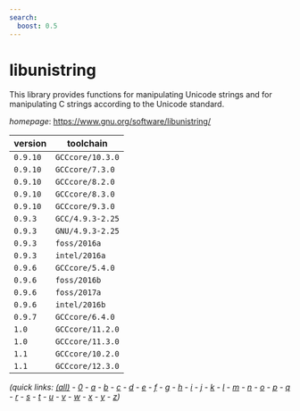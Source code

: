 ```yaml
---
search:
  boost: 0.5
---
```

# libunistring

This library provides functions for manipulating Unicode strings and for  manipulating C strings according to the Unicode standard.

*homepage*: <https://www.gnu.org/software/libunistring/>

version | toolchain
--------|----------
``0.9.10`` | ``GCCcore/10.3.0``
``0.9.10`` | ``GCCcore/7.3.0``
``0.9.10`` | ``GCCcore/8.2.0``
``0.9.10`` | ``GCCcore/8.3.0``
``0.9.10`` | ``GCCcore/9.3.0``
``0.9.3`` | ``GCC/4.9.3-2.25``
``0.9.3`` | ``GNU/4.9.3-2.25``
``0.9.3`` | ``foss/2016a``
``0.9.3`` | ``intel/2016a``
``0.9.6`` | ``GCCcore/5.4.0``
``0.9.6`` | ``foss/2016b``
``0.9.6`` | ``foss/2017a``
``0.9.6`` | ``intel/2016b``
``0.9.7`` | ``GCCcore/6.4.0``
``1.0`` | ``GCCcore/11.2.0``
``1.0`` | ``GCCcore/11.3.0``
``1.1`` | ``GCCcore/10.2.0``
``1.1`` | ``GCCcore/12.3.0``


*(quick links: [(all)](../index.md) - [0](../0/index.md) - [a](../a/index.md) - [b](../b/index.md) - [c](../c/index.md) - [d](../d/index.md) - [e](../e/index.md) - [f](../f/index.md) - [g](../g/index.md) - [h](../h/index.md) - [i](../i/index.md) - [j](../j/index.md) - [k](../k/index.md) - [l](../l/index.md) - [m](../m/index.md) - [n](../n/index.md) - [o](../o/index.md) - [p](../p/index.md) - [q](../q/index.md) - [r](../r/index.md) - [s](../s/index.md) - [t](../t/index.md) - [u](../u/index.md) - [v](../v/index.md) - [w](../w/index.md) - [x](../x/index.md) - [y](../y/index.md) - [z](../z/index.md))*

